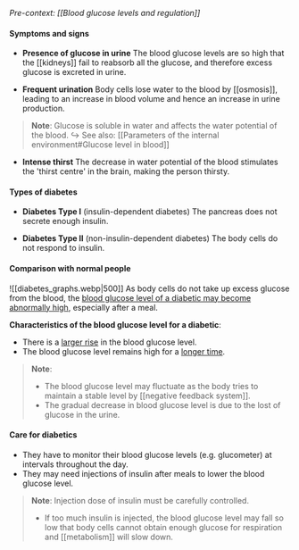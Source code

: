 *Pre-context: [[Blood glucose levels and regulation]]*

#### Symptoms and signs
- **Presence of glucose in urine**
  The blood glucose levels are so high that the [[kidneys]] fail to reabsorb all the glucose, and therefore excess glucose is excreted in urine.

- **Frequent urination**
  Body cells lose water to the blood by [[osmosis]], leading to an increase in blood volume and hence an increase in urine production.

> **Note**:
> Glucose is soluble in water and affects the water potential of the blood.
> ↪️ See also: [[Parameters of the internal environment#Glucose level in blood]]

- **Intense thirst**
  The decrease in water potential of the blood stimulates the 'thirst centre' in the brain, making the person thirsty.

#### Types of diabetes
- **Diabetes Type I** (insulin-dependent diabetes)
  The pancreas does not secrete enough insulin.

- **Diabetes Type II** (non-insulin-dependent diabetes)
  The body cells do not respond to insulin.

#### Comparison with normal people
![[diabetes_graphs.webp|500]]
As body cells do not take up excess glucose from the blood, the <u>blood glucose level of a diabetic may become abnormally high</u>, especially after a meal.

**Characteristics of the blood glucose level for a diabetic**:
- There is a <u>larger rise</u> in the blood glucose level.
- The blood glucose level remains high for a <u>longer time</u>.

> **Note**:
> - The blood glucose level may fluctuate as the body tries to maintain a stable level by [[negative feedback system]].
> - The gradual decrease in blood glucose level is due to the lost of glucose in the urine.

#### Care for diabetics
- They have to monitor their blood glucose levels (e.g. glucometer) at intervals throughout the day.
- They may need injections of insulin after meals to lower the blood glucose level.

> **Note**:
> Injection dose of insulin must be carefully controlled.
> - If too much insulin is injected, the blood glucose level may fall so low that body cells cannot obtain enough glucose for respiration and [[metabolism]] will slow down.

